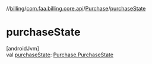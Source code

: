 //[billing](../../../index.md)/[com.faa.billing.core.api](../index.md)/[Purchase](index.md)/[purchaseState](purchase-state.md)

# purchaseState

[androidJvm]\
val [purchaseState](purchase-state.md): [Purchase.PurchaseState](-purchase-state/index.md)
